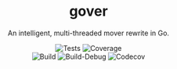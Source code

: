 <div align="center">
    <h1>gover</h1>
    <p>An intelligent, multi-threaded mover rewrite in Go.</p>
</div>

<div align="center">
    <img alt="Tests" src="https://github.com/desertwitch/gover/actions/workflows/golang-tests.yml/badge.svg">
    <img alt="Coverage" src="https://github.com/desertwitch/gover/actions/workflows/golang-coverage.yml/badge.svg">
    <br />
    <img alt="Build" src="https://github.com/desertwitch/gover/actions/workflows/golang-build.yml/badge.svg">
    <img alt="Build-Debug" src="https://github.com/desertwitch/gover/actions/workflows/golang-build-debug.yml/badge.svg">
    <img alt="Codecov" src="https://codecov.io/gh/desertwitch/gover/graph/badge.svg?token=RDCMNK8QQB">
</div>

<br />
